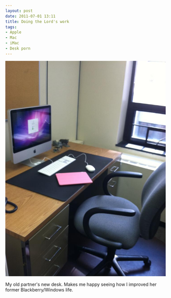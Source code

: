 ```yaml
---
layout: post
date: 2011-07-01 13:11
title: Doing the Lord's work
tags:
- Apple
- Mac
- iMac
- Desk porn
---
```


![](/images/tammys_desk.png) 

My old partner's new desk. Makes me happy seeing how I improved her former Blackberry/Windows life.